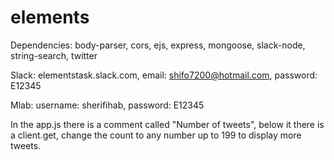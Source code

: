 # elements

Dependencies:
    body-parser, cors, ejs, express, mongoose, slack-node, string-search, twitter

Slack: elementstask.slack.com, email: shifo7200@hotmail.com, password: E12345

Mlab: username: sherifihab, password: E12345

In the app.js there is a comment called "Number of tweets", below it there is a client.get, change the count to any number up to 199 to display more tweets.
